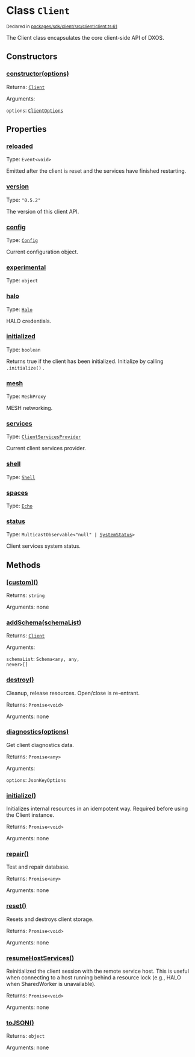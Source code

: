 # Class `Client`
<sub>Declared in [packages/sdk/client/src/client/client.ts:61](https://github.com/dxos/dxos/blob/7194736719/packages/sdk/client/src/client/client.ts#L61)</sub>


The Client class encapsulates the core client-side API of DXOS.

## Constructors
### [constructor(options)](https://github.com/dxos/dxos/blob/7194736719/packages/sdk/client/src/client/client.ts#L105)




Returns: <code>[Client](/api/@dxos/client/classes/Client)</code>

Arguments: 

`options`: <code>[ClientOptions](/api/@dxos/client/types/ClientOptions)</code>



## Properties
### [reloaded](https://github.com/dxos/dxos/blob/7194736719/packages/sdk/client/src/client/client.ts#L71)
Type: <code>Event&lt;void&gt;</code>

Emitted after the client is reset and the services have finished restarting.

### [version](https://github.com/dxos/dxos/blob/7194736719/packages/sdk/client/src/client/client.ts#L66)
Type: <code>"0.5.2"</code>

The version of this client API.

### [config](https://github.com/dxos/dxos/blob/7194736719/packages/sdk/client/src/client/client.ts#L146)
Type: <code>[Config](/api/@dxos/client/classes/Config)</code>

Current configuration object.

### [experimental](https://github.com/dxos/dxos/blob/7194736719/packages/sdk/client/src/client/client.ts#L208)
Type: <code>object</code>



### [halo](https://github.com/dxos/dxos/blob/7194736719/packages/sdk/client/src/client/client.ts#L183)
Type: <code>[Halo](/api/@dxos/client/interfaces/Halo)</code>

HALO credentials.

### [initialized](https://github.com/dxos/dxos/blob/7194736719/packages/sdk/client/src/client/client.ts#L163)
Type: <code>boolean</code>

Returns true if the client has been initialized. Initialize by calling  `.initialize()` .

### [mesh](https://github.com/dxos/dxos/blob/7194736719/packages/sdk/client/src/client/client.ts#L191)
Type: <code>MeshProxy</code>

MESH networking.

### [services](https://github.com/dxos/dxos/blob/7194736719/packages/sdk/client/src/client/client.ts#L154)
Type: <code>[ClientServicesProvider](/api/@dxos/client/interfaces/ClientServicesProvider)</code>

Current client services provider.

### [shell](https://github.com/dxos/dxos/blob/7194736719/packages/sdk/client/src/client/client.ts#L199)
Type: <code>[Shell](/api/@dxos/client/classes/Shell)</code>



### [spaces](https://github.com/dxos/dxos/blob/7194736719/packages/sdk/client/src/client/client.ts#L175)
Type: <code>[Echo](/api/@dxos/client/interfaces/Echo)</code>



### [status](https://github.com/dxos/dxos/blob/7194736719/packages/sdk/client/src/client/client.ts#L170)
Type: <code>MulticastObservable&lt;"null" | [SystemStatus](/api/@dxos/client/enums#SystemStatus)&gt;</code>

Client services system status.


## Methods
### [\[custom\]()](https://github.com/dxos/dxos/blob/7194736719/packages/sdk/client/src/client/client.ts#L129)




Returns: <code>string</code>

Arguments: none




### [addSchema(schemaList)](https://github.com/dxos/dxos/blob/7194736719/packages/sdk/client/src/client/client.ts#L219)




Returns: <code>[Client](/api/@dxos/client/classes/Client)</code>

Arguments: 

`schemaList`: <code>Schema&lt;any, any, never&gt;[]</code>


### [destroy()](https://github.com/dxos/dxos/blob/7194736719/packages/sdk/client/src/client/client.ts#L457)


Cleanup, release resources.
Open/close is re-entrant.

Returns: <code>Promise&lt;void&gt;</code>

Arguments: none




### [diagnostics(options)](https://github.com/dxos/dxos/blob/7194736719/packages/sdk/client/src/client/client.ts#L236)


Get client diagnostics data.

Returns: <code>Promise&lt;any&gt;</code>

Arguments: 

`options`: <code>JsonKeyOptions</code>


### [initialize()](https://github.com/dxos/dxos/blob/7194736719/packages/sdk/client/src/client/client.ts#L314)


Initializes internal resources in an idempotent way.
Required before using the Client instance.

Returns: <code>Promise&lt;void&gt;</code>

Arguments: none




### [repair()](https://github.com/dxos/dxos/blob/7194736719/packages/sdk/client/src/client/client.ts#L244)


Test and repair database.

Returns: <code>Promise&lt;any&gt;</code>

Arguments: none




### [reset()](https://github.com/dxos/dxos/blob/7194736719/packages/sdk/client/src/client/client.ts#L493)


Resets and destroys client storage.

Returns: <code>Promise&lt;void&gt;</code>

Arguments: none




### [resumeHostServices()](https://github.com/dxos/dxos/blob/7194736719/packages/sdk/client/src/client/client.ts#L484)


Reinitialized the client session with the remote service host.
This is useful when connecting to a host running behind a resource lock
(e.g., HALO when SharedWorker is unavailable).

Returns: <code>Promise&lt;void&gt;</code>

Arguments: none




### [toJSON()](https://github.com/dxos/dxos/blob/7194736719/packages/sdk/client/src/client/client.ts#L134)




Returns: <code>object</code>

Arguments: none




